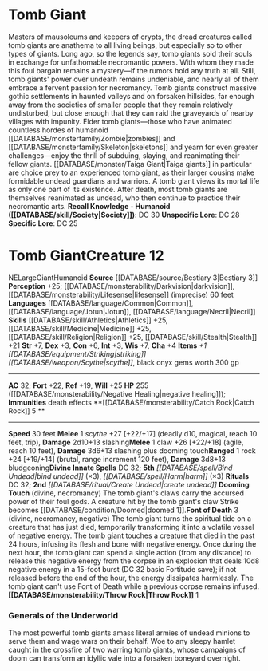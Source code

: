 ﻿---
ac: '32'
alignment: NE
all_resistance: null
burrow_speed: null
charisma: '+4'
climb_speed: null
constitution: '+6'
creature_ability:
- Catch Rock
- Dooming Touch
- Font of Death
- Throw Rock
creature_family: '[[DATABASE/monsterfamily/Giant|Giant]]'
description: "Masters of mausoleums and keepers of crypts, the dread creatures called\
  \ tomb giants are anathema to all living beings, but especially so to other types\
  \ of giants. Long ago, so the legends say, tomb giants sold their souls in exchange\
  \ for unfathomable necromantic powers. With whom they made this foul bargain remains\
  \ a mystery\u2014if the rumors hold any truth at all. Still, tomb giants' power\
  \ over undeath remains undeniable, and nearly all of them embrace a fervent passion\
  \ for necromancy.<br/><br/> Tomb giants construct massive gothic settlements in\
  \ haunted valleys and on forsaken hillsides, far enough away from the societies\
  \ of smaller people that they remain relatively undisturbed, but close enough that\
  \ they can raid the graveyards of nearby villages with impunity.<br/><br/> Elder\
  \ tomb giants\u2014those who have animated countless hordes of humanoid [[DATABASE/monsterfamily/Zombie|zombies]]\
  \ and [[DATABASE/monsterfamily/Skeleton|skeletons]] and yearn for even greater challenges\u2014\
  enjoy the thrill of subduing, slaying, and reanimating their fellow giants. [[DATABASE/monster/Taiga\
  \ Giant|Taiga giants]] in particular are choice prey to an experienced tomb giant,\
  \ as their larger cousins make formidable undead guardians and warriors.<br/><br/>\
  \ A tomb giant views its mortal life as only one part of its existence. After death,\
  \ most tomb giants are themselves reanimated as undead, who then continue to practice\
  \ their necromantic arts.<br/><br/><b><u>Recall Knowledge - Humanoid</u> ( [[DATABASE/skill/Society|Society]]\
  \ )</b>: DC 30<br/><b><u>Unspecific Lore</u></b>: DC 28<br/><b><u>Specific Lore</u></b>:\
  \ DC 25"
dexterity: '+3'
element: null
fly_speed: null
fortitude: '+22'
hardness: null
hp: 255 ( negative healing )
id: '1168'
immunity:
- '[[DATABASE/trait/Death|death]] effects'
intelligence: '+3'
land_speed: '30'
language:
- '[[DATABASE/language/Common|Common]]'
- '[[DATABASE/language/Jotun|Jotun]]'
- '[[DATABASE/language/Necril|Necril]]'
level: '12'
max_speed: '30'
name: Tomb Giant
perception: '+25'
rarity: Common
reflex: '+19'
resistance: null
rus_type_level: null
school: null
sense:
- '[[DATABASE/monsterability/Darkvision|darkvision]]'
- '[[DATABASE/monsterability/Lifesense|lifesense]] (imprecise) 60 feet'
size: Large
skill:
- '[[DATABASE/skill/Athletics|Athletics]] +25'
- '[[DATABASE/skill/Medicine|Medicine]] +25'
- '[[DATABASE/skill/Religion|Religion]] +25'
- '[[DATABASE/skill/Stealth|Stealth]] +21'
source: '[[DATABASE/source/Bestiary 3|Bestiary 3]]'
speed:
- 30 feet
spell:
- '[[DATABASE/spell/Bind Undead|Bind Undead]]'
- '[[DATABASE/spell/Harm|Harm]]'
strength: '+7'
strength_req: '7'
strongest_save:
- Will
swim_speed: null
trait:
- '[[DATABASE/trait/Giant|Giant]]'
- '[[DATABASE/trait/Humanoid|Humanoid]]'
type: Creature
vision: Darkvision
weakest_save:
- Reflex
weakness: null
will: '+25'
wisdom: '+7'

---
# Tomb Giant

Masters of mausoleums and keepers of crypts, the dread creatures called tomb giants are anathema to all living beings, but especially so to other types of giants. Long ago, so the legends say, tomb giants sold their souls in exchange for unfathomable necromantic powers. With whom they made this foul bargain remains a mystery—if the rumors hold any truth at all. Still, tomb giants' power over undeath remains undeniable, and nearly all of them embrace a fervent passion for necromancy.
 Tomb giants construct massive gothic settlements in haunted valleys and on forsaken hillsides, far enough away from the societies of smaller people that they remain relatively undisturbed, but close enough that they can raid the graveyards of nearby villages with impunity.
 Elder tomb giants—those who have animated countless hordes of humanoid [[DATABASE/monsterfamily/Zombie|zombies]] and [[DATABASE/monsterfamily/Skeleton|skeletons]] and yearn for even greater challenges—enjoy the thrill of subduing, slaying, and reanimating their fellow giants. [[DATABASE/monster/Taiga Giant|Taiga giants]] in particular are choice prey to an experienced tomb giant, as their larger cousins make formidable undead guardians and warriors.
 A tomb giant views its mortal life as only one part of its existence. After death, most tomb giants are themselves reanimated as undead, who then continue to practice their necromantic arts.
**Recall Knowledge - Humanoid ([[DATABASE/skill/Society|Society]])**: DC 30
**Unspecific Lore**: DC 28
**Specific Lore**: DC 25

# Tomb Giant<span class="item-type">Creature 12</span>

<span class="trait-alignment item-trait">NE</span><span class="trait-size item-trait">Large</span><span class="item-trait">Giant</span><span class="item-trait">Humanoid</span>
**Source** [[DATABASE/source/Bestiary 3|Bestiary 3]]
**Perception** +25; [[DATABASE/monsterability/Darkvision|darkvision]], [[DATABASE/monsterability/Lifesense|lifesense]] (imprecise) 60 feet
**Languages** [[DATABASE/language/Common|Common]], [[DATABASE/language/Jotun|Jotun]], [[DATABASE/language/Necril|Necril]]
**Skills** [[DATABASE/skill/Athletics|Athletics]] +25, [[DATABASE/skill/Medicine|Medicine]] +25, [[DATABASE/skill/Religion|Religion]] +25, [[DATABASE/skill/Stealth|Stealth]] +21
**Str** +7, **Dex** +3, **Con** +6, **Int** +3, **Wis** +7, **Cha** +4
**Items** _+1 [[DATABASE/equipment/Striking|striking]] [[DATABASE/weapon/Scythe|scythe]]_, black onyx gems worth 300 gp

---
**AC** 32; **Fort** +22, **Ref** +19, **Will** +25
**HP** 255 ([[DATABASE/monsterability/Negative Healing|negative healing]]); **Immunities** death effects
<span class="in-box-ability">**[[DATABASE/monsterability/Catch Rock|Catch Rock]] <span class="action-icon">5</span> ** </span>

---
**Speed** 30 feet
<span class="in-box-ability">**Melee** <span class="action-icon">1</span> _scythe_ +27 [+22/+17] (deadly d10, magical, reach 10 feet, trip), **Damage** 2d10+13 slashing</span><span class="in-box-ability">**Melee** <span class="action-icon">1</span> claw +26 [+22/+18] (agile, reach 10 feet), **Damage** 3d6+13 slashing plus dooming touch</span><span class="in-box-ability">**Ranged** <span class="action-icon">1</span> rock +24 [+19/+14] (brutal, range increment 120 feet), **Damage** 3d8+13 bludgeoning</span>**Divine Innate Spells** DC 32; **5th** _[[DATABASE/spell/Bind Undead|bind undead]]_ (×3), _[[DATABASE/spell/Harm|harm]]_ (×3)
**Rituals** DC 32; **2nd** _[[DATABASE/ritual/Create Undead|create undead]]_
<span class="in-box-ability">**Dooming Touch** (divine, necromancy) The tomb giant's claws carry the accursed power of their foul gods. A creature hit by the tomb giant's claw Strike becomes [[DATABASE/condition/Doomed|doomed 1]].</span><span class="in-box-ability">**Font of Death** <span class="action-icon">3</span> (divine, necromancy, negative) The tomb giant turns the spiritual tide on a creature that has just died, temporarily transforming it into a volatile vessel of negative energy. The tomb giant touches a creature that died in the past 24 hours, infusing its flesh and bone with negative energy. Once during the next hour, the tomb giant can spend a single action (from any distance) to release this negative energy from the corpse in an explosion that deals 10d8 negative energy in a 15-foot burst (DC 32 basic Fortitude save); if not released before the end of the hour, the energy dissipates harmlessly. The tomb giant can't use Font of Death while a previous corpse remains infused.</span><span class="in-box-ability">**[[DATABASE/monsterability/Throw Rock|Throw Rock]]** <span class="action-icon">1</span> </span>

###  Generals of the Underworld

The most powerful tomb giants amass literal armies of undead minions to serve them and wage wars on their behalf. Woe to any sleepy hamlet caught in the crossfire of two warring tomb giants, whose campaigns of doom can transform an idyllic vale into a forsaken boneyard overnight.